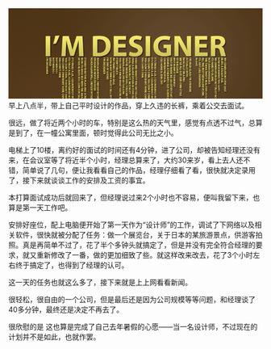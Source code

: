 <img src="/blog/images/designer.gif"/>
早上八点半，带上自己平时设计的作品，穿上久违的长裤，乘着公交去面试。

很远，做了将近两个小时的车，特别是这么热的天气里，感觉有点透不过气，总算是到了，在一幢公寓里面，顿时觉得此公司无比之小。

电梯上了10楼，离约好的面试的时间还有4分钟，进了公司，却被告知经理还没有来，在会议室等了将近半个小时，经理总算来了，大约30来岁，看上去人还不错，简单说了几句，便让我看看自己的作品，经理仔细看了看，很快就决定录用了，接下来就谈谈工作的安排及工资的事宜。

本打算面试成功后就回来了，但经理说过来2个小时也不容易，便叫我留下来，也算是第一天工作吧。

安排好座位，配上电脑便开始了第一天作为“设计师”的工作，调试了下网络以及相关软件，很快就被分配了任务：做一个展览台，关于日本的某旅游景点，供游客拍照。真是再简单不过了，花了半个多钟头就搞定了，但是并没有完全符合经理的要求，就又重新修改了一番，做的更加细致了些。就这样改来改去，花了3个小时左右终于搞定了，也得到了经理的认可。

这一天的任务也就这么多了，接下来就是上上网看看新闻。

很轻松，很自由的一个公司，但是最后还是因为公司规模等等问题，和经理谈了40多分钟，最终还是决定不再去了。

很欣慰的是 这也算是完成了自己去年暑假的心愿——当一名设计师，不过现在的计划并不是如此，也就作罢。